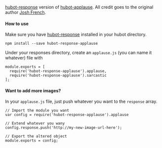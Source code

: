 [hubot-response](https://github.com/michaeljacobdavis/hubot-response) version of [hubot-applause](https://github.com/github/hubot-scripts/blob/master/src/scripts/applause.coffee). All credit goes to the original author [Josh French](https://github.com/joshfrench).

#### How to use
Make sure you have [hubot-response](https://github.com/michaeljacobdavis/hubot-response) installed in your hubot directory.

```
npm install --save hubot-response-applause
```

Under your responses directory, create an `applause.js` (you can name it whatever) file with

```
module.exports = [
  require('hubot-response-applause').applause,
  require('hubot-response-applause').sarcastic
];
```

#### Want to add more images?
In your `applause.js` file, just push whatever you want to the `response` array.

```
// Import the module you want
var config = require('hubot-response-applause').applause

// Extend whatever you wany
config.response.push('http://my-new-image-url-here');

// Export the altered object
module.exports = config;
```
